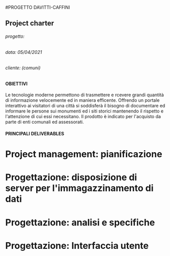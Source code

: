 #PROGETTO DAVITTI-CAFFINI

## Project charter

###### progetto:         
###### data: 05/04/2021 
###### cliente: (comuni)

#### OBIETTIVI
Le tecnologie moderne permettono di trasmettere e rcevere grandi quantità di informazione velocemente ed in maniera efficente. Offrendo un portale interattivo ai visitatori di una città si soddisferà il bisogno di documentare ed informare le persone sui monumenti ed i siti storici mantenendo il rispetto e l'attenzione di cui essi necessitano. Il prodotto è indicato per l'acquisto da parte di enti comunali ed assessorati.

#### PRINCIPALI DELIVERABLES
# Project management: pianificazione
# Progettazione: disposizione di server per l'immagazzinamento di dati
# Progettazione: analisi e specifiche
# Progettazione: Interfaccia utente

